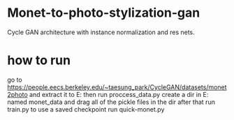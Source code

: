 # Monet-to-photo-stylization-gan
Cycle GAN architecture with instance normalization and res nets.

# how to run
go to https://people.eecs.berkeley.edu/~taesung_park/CycleGAN/datasets/monet2photo
and extract it to E:
then run proccess_data.py
create a dir in E: named monet_data and drag all of the pickle files in the dir
after that run train.py
to use a saved checkpoint run quick-monet.py
